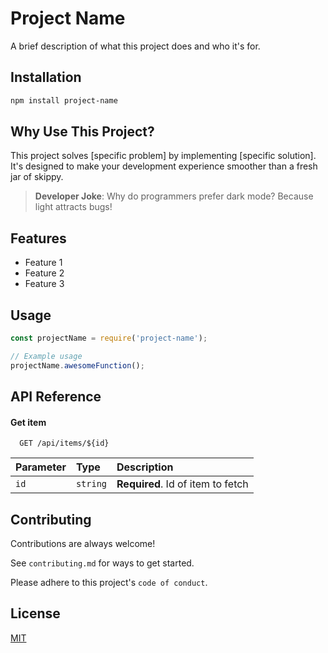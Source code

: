# Project Name

A brief description of what this project does and who it's for.

## Installation

```bash
npm install project-name
```

## Why Use This Project?

This project solves [specific problem] by implementing [specific solution]. It's designed to make your development experience smoother than a fresh jar of skippy.

> **Developer Joke**: Why do programmers prefer dark mode? Because light attracts bugs!

## Features

- Feature 1
- Feature 2
- Feature 3

## Usage

```javascript
const projectName = require('project-name');

// Example usage
projectName.awesomeFunction();
```

## API Reference

#### Get item

```
  GET /api/items/${id}
```

| Parameter | Type     | Description                       |
| :-------- | :------- | :-------------------------------- |
| `id`      | `string` | **Required**. Id of item to fetch |

## Contributing

Contributions are always welcome!

See `contributing.md` for ways to get started.

Please adhere to this project's `code of conduct`.

## License

[MIT](https://choosealicense.com/licenses/mit/)
